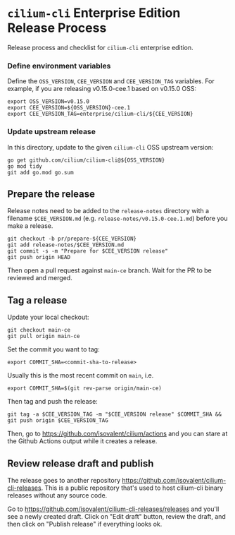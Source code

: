 # `cilium-cli` Enterprise Edition Release Process

Release process and checklist for `cilium-cli` enterprise edition.

### Define environment variables

Define the `OSS_VERSION`, `CEE_VERSION` and `CEE_VERSION_TAG` variables. For
example, if you are releasing v0.15.0-cee.1 based on v0.15.0 OSS:

    export OSS_VERSION=v0.15.0
    export CEE_VERSION=${OSS_VERSION}-cee.1
    export CEE_VERSION_TAG=enterprise/cilium-cli/${CEE_VERSION}

### Update upstream release

In this directory, update to the given `cilium-cli` OSS upstream version:

    go get github.com/cilium/cilium-cli@${OSS_VERSION}
    go mod tidy
    git add go.mod go.sum

## Prepare the release

Release notes need to be added to the  `release-notes` directory with a
filename `$CEE_VERSION.md` (e.g. `release-notes/v0.15.0-cee.1.md`) before you
make a release.

    git checkout -b pr/prepare-${CEE_VERSION}
    git add release-notes/$CEE_VERSION.md
    git commit -s -m "Prepare for $CEE_VERSION release"
    git push origin HEAD

Then open a pull request against `main-ce` branch. Wait for the PR to be reviewed and merged.

## Tag a release

Update your local checkout:

    git checkout main-ce
    git pull origin main-ce

Set the commit you want to tag:

    export COMMIT_SHA=<commit-sha-to-release>

Usually this is the most recent commit on `main`, i.e.

    export COMMIT_SHA=$(git rev-parse origin/main-ce)

Then tag and push the release:

    git tag -a $CEE_VERSION_TAG -m "$CEE_VERSION release" $COMMIT_SHA && git push origin $CEE_VERSION_TAG

Then, go to https://github.com/isovalent/cilium/actions and you can stare at the Github
Actions output while it creates a release.

## Review release draft and publish

The release goes to another repository https://github.com/isovalent/cilium-cli-releases. This is
a public repository that's used to host cilium-cli binary releases without any source code.

Go to https://github.com/isovalent/cilium-cli-releases/releases and you'll see a newly created
draft. Click on "Edit draft" button, review the draft, and then click on "Publish release" if
everything looks ok.
